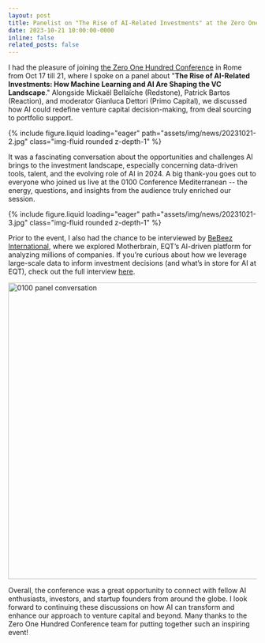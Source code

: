 ```yaml
---
layout: post
title: Panelist on "The Rise of AI-Related Investments" at the Zero One Hundred Conference in Rome
date: 2023-10-21 10:00:00-0000
inline: false
related_posts: false
---
```


I had the pleasure of joining <a href="https://www.0100conferences.com/conferences/0100-conference-mediterranean">the Zero One Hundred Conference</a> in Rome from Oct 17 till 21, where I spoke on a panel about "**The Rise of AI-Related Investments: How Machine Learning and AI Are Shaping the VC Landscape**." Alongside Mickaël Bellaïche (Redstone), Patrick Bartos (Reaction), and moderator Gianluca Dettori (Primo Capital), we discussed how AI could redefine venture capital decision-making, from deal sourcing to portfolio support.

<div class="row mt-3">
    <div class="col-sm mt-3 mt-md-0">
        {% include figure.liquid loading="eager" path="assets/img/news/20231021-2.jpg" class="img-fluid rounded z-depth-1" %}
    </div>
</div>

It was a fascinating conversation about the opportunities and challenges AI brings to the investment landscape, especially concerning data-driven tools, talent, and the evolving role of AI in 2024. A big thank-you goes out to everyone who joined us live at the 0100 Conference Mediterranean -- the energy, questions, and insights from the audience truly enriched our session.

<div class="row mt-3">
    <div class="col-sm mt-3 mt-md-0">
        {% include figure.liquid loading="eager" path="assets/img/news/20231021-3.jpg" class="img-fluid rounded z-depth-1" %}
    </div>
</div>

Prior to the event, I also had the chance to be interviewed by <a href="https://bebeez.eu/">BeBeez International</a>, where we explored Motherbrain, EQT’s AI-driven platform for analyzing millions of companies. If you’re curious about how we leverage large-scale data to inform investment decisions (and what’s in store for AI at EQT), check out the full interview <a href="https://bebeez.eu/2023/10/03/motherbrain-i-e-how-eqt-managed-to-analyze-50-mln-companies/">here</a>.

<a href="https://bebeez.eu/2023/10/03/motherbrain-i-e-how-eqt-managed-to-analyze-50-mln-companies/">
  <img src="https://github.com/caolele/caolele.github.io/blob/main/assets/img/news/20231021-1.png?raw=true" alt="0100 panel conversation" width="600">
</a>

Overall, the conference was a great opportunity to connect with fellow AI enthusiasts, investors, and startup founders from around the globe. I look forward to continuing these discussions on how AI can transform and enhance our approach to venture capital and beyond. Many thanks to the Zero One Hundred Conference team for putting together such an inspiring event!